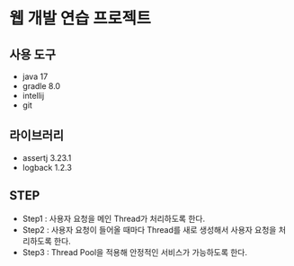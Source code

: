 # 웹 개발 연습 프로젝트

## 사용 도구

- java 17
- gradle 8.0
- intellij
- git

## 라이브러리

- assertj 3.23.1
- logback 1.2.3


## STEP

- Step1 : 사용자 요청을 메인 Thread가 처리하도록 한다.
- Step2 : 사용자 요청이 들어올 때마다 Thread를 새로 생성해서 사용자 요청을 처리하도록 한다.
- Step3 : Thread Pool을 적용해 안정적인 서비스가 가능하도록 한다.